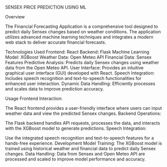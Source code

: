 SENSEX PRICE PREDICTION USING ML

Overview

The Financial Forecasting Application is a comprehensive tool designed to predict daily Sensex changes based on weather conditions. The application utilizes advanced machine learning techniques and integrates a modern web stack to deliver accurate financial forecasts.

Technologies Used
Frontend: React
Backend: Flask
Machine Learning Model: XGBoost
Weather Data: Open Meteo API
Financial Data: Sensex
Features
Predictive Analysis: Predicts daily Sensex changes using weather data from the Open Meteo API.
User Interface: Provides an intuitive graphical user interface (GUI) developed with React.
Speech Integration: Includes speech recognition and text-to-speech functionalities for enhanced user interaction.
Dynamic Data Handling: Efficiently processes and scales data to improve prediction accuracy.

Usage
Frontend Interaction:

The React frontend provides a user-friendly interface where users can input weather data and view the predicted Sensex changes.
Backend Operations:

The Flask backend handles API requests, processes the data, and interacts with the XGBoost model to generate predictions.
Speech Integration:

Use the integrated speech recognition and text-to-speech features for a hands-free experience.
Development
Model Training:
The XGBoost model is trained using historical weather and financial data to predict daily Sensex changes.
Data Handling:
Data from Sensex and Open Meteo API are processed and scaled to improve model performance and accuracy.
